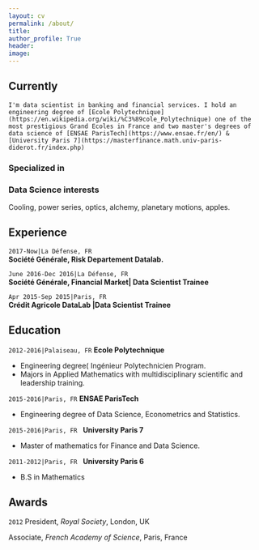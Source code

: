 ```yaml
---
layout: cv
permalink: /about/
title:  
author_profile: True
header:
image:
---
```



## Currently

    I'm data scientist in banking and financial services. I hold an engineering degree of [Ecole Polytechnique](https://en.wikipedia.org/wiki/%C3%89cole_Polytechnique) one of the most prestigious Grand Ecoles in France and two master's degrees of data science of [ENSAE ParisTech](https://www.ensae.fr/en/) & [University Paris 7](https://masterfinance.math.univ-paris-diderot.fr/index.php) 

### Specialized in



### Data Science interests

Cooling, power series, optics, alchemy, planetary motions, apples.

## Experience
`2017-Now|La Défense, FR`  
__Société Générale, Risk Departement Datalab.__

`June 2016-Dec 2016|La Défense, FR`  
__Société Générale, Financial Market| Data Scientist Trainee__  

`Apr 2015-Sep 2015|Paris, FR`  
__Crédit Agricole  DataLab |Data Scientist Trainee__    


## Education

`2012-2016|Palaiseau, FR`
__Ecole Polytechnique__

- Engineering degree( Ingénieur Polytechnicien Program. 
- Majors in Applied Mathematics with multidisciplinary scientific and leadership training. 

`2015-2016|Paris, FR`
__ENSAE ParisTech__

- Engineering degree of Data Science, Econometrics and Statistics. 

`2015-2016|Paris, FR `
__University Paris 7__
- Master of mathematics for Finance and Data Science. 

`2011-2012|Paris, FR `
__University Paris 6__
- B.S in Mathematics

## Awards

`2012`
President, *Royal Society*, London, UK

Associate, *French Academy of Science*, Paris, France



<!-- ### Footer
Last updated: May 2013 -->


